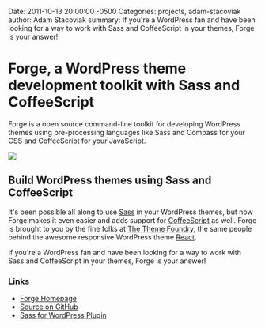 Date: 2011-10-13 20:00:00 -0500
Categories: projects, adam-stacoviak
author: Adam Stacoviak
summary: If you're a WordPress fan and have been looking for a way to work with Sass and CoffeeScript in your themes, Forge is your answer!

# Forge, a WordPress theme development toolkit with Sass and CoffeeScript

Forge is a open source command-line toolkit for developing WordPress themes using pre-processing languages like Sass and Compass for your CSS and CoffeeScript for your JavaScript.

<a href="http://forge.thethemefoundry.com/"><img src="/attachments/forge.png" class="full" /></a>

## Build WordPress themes using Sass and CoffeeScript

It's been possible all along to use [Sass](http://sass-lang.com/) in your WordPress themes, but now Forge makes it even easier and adds support for [CoffeeScript](https://jashkenas.github.com/coffee-script/) as well. Forge is brought to you by the fine folks at [The Theme Foundry](http://thethemefoundry.com/), the same people behind the awesome responsive WordPress theme [React](http://thethemefoundry.com/react/).

If you're a WordPress fan and have been looking for a way to work with Sass and CoffeeScript in your themes, Forge is your answer!

### Links

* [Forge Homepage](http://forge.thethemefoundry.com/)
* [Source on GitHub](https://github.com/jestro/forge)
* [Sass for WordPress Plugin](/projects/sass-for-wordpress)